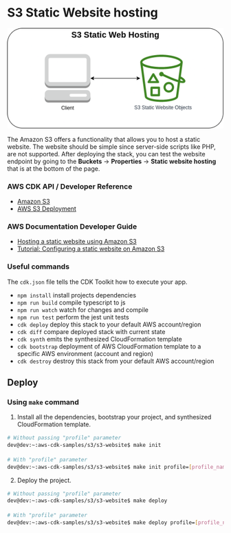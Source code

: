 # S3 Static Website hosting

![S3 Static Website hosting](assets/img/s3-static-website-hosting.png)

The Amazon S3 offers a functionality that allows you to host a static website. The website should be simple since server-side scripts like PHP, are not supported. After deploying the stack, you can test the website endpoint by going to the **Buckets** -> **Properties** -> **Static website hosting** that is at the bottom of the page.

### AWS CDK API / Developer Reference
* [Amazon S3](https://docs.aws.amazon.com/cdk/api/v2/docs/aws-cdk-lib.aws_s3-readme.html)
* [AWS S3 Deployment](https://docs.aws.amazon.com/cdk/api/v2/docs/aws-cdk-lib.aws_s3_deployment-readme.html)

### AWS Documentation Developer Guide
* [Hosting a static website using Amazon S3](https://docs.aws.amazon.com/AmazonS3/latest/userguide/WebsiteHosting.html)
* [Tutorial: Configuring a static website on Amazon S3](https://docs.aws.amazon.com/AmazonS3/latest/userguide/HostingWebsiteOnS3Setup.html)

### Useful commands
The `cdk.json` file tells the CDK Toolkit how to execute your app.

* `npm install`     install projects dependencies
* `npm run build`   compile typescript to js
* `npm run watch`   watch for changes and compile
* `npm run test`    perform the jest unit tests
* `cdk deploy`      deploy this stack to your default AWS account/region
* `cdk diff`        compare deployed stack with current state
* `cdk synth`       emits the synthesized CloudFormation template
* `cdk bootstrap`   deployment of AWS CloudFormation template to a specific AWS environment (account and region)
* `cdk destroy`     destroy this stack from your default AWS account/region

## Deploy

### Using `make` command
1. Install all the dependencies, bootstrap your project, and synthesized CloudFormation template.
  ```bash
  # Without passing "profile" parameter
  dev@dev:~:aws-cdk-samples/s3/s3-website$ make init

  # With "profile" parameter
  dev@dev:~:aws-cdk-samples/s3/s3-website$ make init profile=[profile_name]
  ```

2. Deploy the project.

  ```bash
  # Without passing "profile" parameter
  dev@dev:~:aws-cdk-samples/s3/s3-website$ make deploy

  # With "profile" parameter
  dev@dev:~:aws-cdk-samples/s3/s3-website$ make deploy profile=[profile_name]
  ```